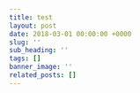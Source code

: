```yaml
---
title: test
layout: post
date: 2018-03-01 00:00:00 +0000
slug: ''
sub_heading: ''
tags: []
banner_image: ''
related_posts: []
---
```

